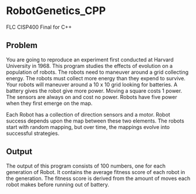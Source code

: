 # RobotGenetics_CPP
FLC CISP400 Final for C++

## Problem

You are going to reproduce an experiment first conducted at Harvard University in 1968. This program studies the effects of evolution on a population of robots. The robots need to maneuver around a grid collecting energy. The robots must collect more energy than they expend to survive. Your robots will maneuver around a 10 x 10 grid looking for batteries. A battery gives the robot give more power. Moving a square costs 1 power. The sensors are always on and cost no power. Robots have five power when they first emerge on the map.

Each Robot has a collection of direction sensors and a motor. Robot success depends upon the map between these two elements. The robots start with random mapping, but over time, the mappings evolve into successful strategies.

## Output

The output of this program consists of 100 numbers, one for each generation of Robot. It contains the average fitness score of each robot in the generation. The fitness score is derived from the amount of moves each robot makes before running out of battery.